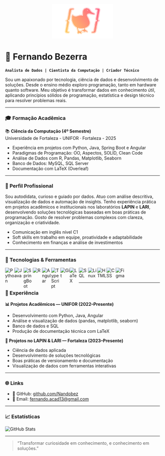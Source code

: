 <!-- Logo pessoal -->
<p align="center">
  <img src="./DuckLogo.png" width="200" alt="Logo Fernando Bezerra" />
</p>

# 🧠 Fernando Bezerra

**`Analista de Dados | Cientista da Computação | Criador Técnico`**

Sou um apaixonado por tecnologia, ciência de dados e desenvolvimento de soluções. Desde o ensino médio exploro programação, tanto em hardware quanto software. Meu objetivo é transformar dados em conhecimento útil, aplicando princípios sólidos de programação, estatística e design técnico para resolver problemas reais.

---

### 🎓 Formação Acadêmica

📚 **Ciência da Computação (4º Semestre)**  
Universidade de Fortaleza - UNIFOR · Fortaleza - 2025  
- Experiência em projetos com Python, Java, Spring Boot e Angular  
- Paradigmas de Programação: OO, Aspectos, SOLID, Clean Code  
- Análise de Dados com R, Pandas, Matplotlib, Seaborn  
- Banco de Dados: MySQL, SQL Server  
- Documentação com LaTeX (Overleaf)

---

### 🧠 Perfil Profissional

Sou autodidata, curioso e guiado por dados. Atuo com análise descritiva, visualização de dados e automação de insights. Tenho experiência prática em projetos acadêmicos e institucionais nos laboratórios **LAPIN** e **LARI**, desenvolvendo soluções tecnológicas baseadas em boas práticas de programação. Gosto de resolver problemas complexos com clareza, organização e criatividade.

- Comunicação em inglês nível C1
- Soft skills em trabalho em equipe, proatividade e adaptabilidade
- Conhecimento em finanças e análise de investimentos

---

### 🧰 Tecnologias & Ferramentas

<img align="left" alt="Python" width="30px" src="https://cdn.jsdelivr.net/gh/devicons/devicon/icons/python/python-original.svg"/>
<img align="left" alt="Java" width="30px" src="https://cdn.jsdelivr.net/gh/devicons/devicon/icons/java/java-original.svg"/>
<img align="left" alt="SpringBoot" width="30px" src="https://cdn.jsdelivr.net/gh/devicons/devicon/icons/spring/spring-original.svg"/>
<img align="left" alt="R" width="30px" src="https://cdn.jsdelivr.net/gh/devicons/devicon/icons/r/r-original.svg"/>
<img align="left" alt="Angular" width="30px" src="https://cdn.jsdelivr.net/gh/devicons/devicon/icons/angularjs/angularjs-plain.svg"/>
<img align="left" alt="TypeScript" width="30px" src="https://cdn.jsdelivr.net/gh/devicons/devicon/icons/typescript/typescript-plain.svg"/>
<img align="left" alt="Git" width="30px" src="https://cdn.jsdelivr.net/gh/devicons/devicon/icons/git/git-original.svg"/>
<img align="left" alt="LaTeX" width="30px" src="https://cdn.jsdelivr.net/gh/devicons/devicon/icons/latex/latex-original.svg"/>
<img align="left" alt="SQL" width="30px" src="https://cdn.jsdelivr.net/gh/devicons/devicon/icons/mysql/mysql-original.svg"/>
<img align="left" alt="Linux" width="30px" src="https://cdn.jsdelivr.net/gh/devicons/devicon/icons/linux/linux-original.svg"/>
<img align="left" alt="HTML" width="30px" src="https://cdn.jsdelivr.net/gh/devicons/devicon/icons/html5/html5-plain.svg"/>
<img align="left" alt="CSS" width="30px" src="https://cdn.jsdelivr.net/gh/devicons/devicon/icons/css3/css3-plain.svg"/>
<img align="left" alt="Figma" width="30px" src="https://cdn.jsdelivr.net/gh/devicons/devicon/icons/figma/figma-original.svg"/>
<br /><br />

---

### 🧪 Experiência

**📊 Projetos Acadêmicos — UNIFOR (2022–Presente)**  
- Desenvolvimento com Python, Java, Angular  
- Análise e visualização de dados (pandas, matplotlib, seaborn)  
- Banco de dados e SQL  
- Produção de documentação técnica com LaTeX  

**🧬 Projetos no LAPIN & LARI — Fortaleza (2023–Presente)**  
- Ciência de dados aplicada  
- Desenvolvimento de soluções tecnológicas  
- Boas práticas de versionamento e documentação  
- Visualização de dados com ferramentas interativas  

---

### 🌐 Links

- 💼 GitHub: [github.com/Nandobez](https://github.com/Nandobez)  
- 📧 Email: fernando.acad13@gmail.com  

---

### 📈 Estatísticas

![GitHub Stats](https://github-readme-stats.vercel.app/api?username=Nandobez&show_icons=true&theme=gruvbox)
<!--
![GitHub Streak](https://streak-stats.demolab.com?user=Nandobez&theme=gruvbox&border_radius=4.5)
-->

---

> “Transformar curiosidade em conhecimento, e conhecimento em soluções.”

